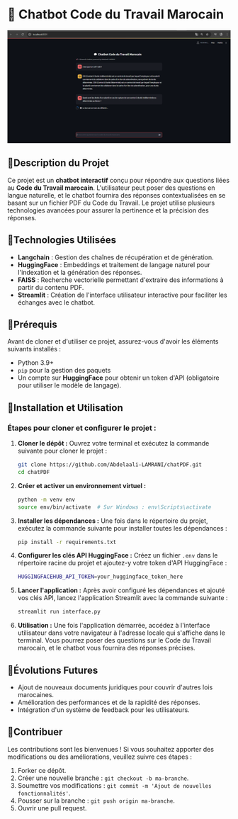 # 💬 Chatbot Code du Travail Marocain
![Aperçu du chatbot](assets/chat.png)
## 🚀Description du Projet

Ce projet est un **chatbot interactif** conçu pour répondre aux questions liées au **Code du Travail marocain**. L'utilisateur peut poser des questions en langue naturelle, et le chatbot fournira des réponses contextualisées en se basant sur un fichier PDF du Code du Travail. Le projet utilise plusieurs technologies avancées pour assurer la pertinence et la précision des réponses.


## 🚀Technologies Utilisées

- **Langchain** : Gestion des chaînes de récupération et de génération.
- **HuggingFace** : Embeddings et traitement de langage naturel pour l'indexation et la génération des réponses.
- **FAISS** : Recherche vectorielle permettant d'extraire des informations à partir du contenu PDF.
- **Streamlit** : Création de l'interface utilisateur interactive pour faciliter les échanges avec le chatbot.

## 🚀Prérequis

Avant de cloner et d'utiliser ce projet, assurez-vous d'avoir les éléments suivants installés :

- Python 3.9+
- `pip` pour la gestion des paquets
- Un compte sur **HuggingFace** pour obtenir un token d'API (obligatoire pour utiliser le modèle de langage).

## 🚀Installation et Utilisation

### Étapes pour cloner et configurer le projet :

1. **Cloner le dépôt :**
   Ouvrez votre terminal et exécutez la commande suivante pour cloner le projet :
   ```bash
   git clone https://github.com/Abdelaali-LAMRANI/chatPDF.git
   cd chatPDF
   ```

2. **Créer et activer un environnement virtuel :**
   ```bash
   python -m venv env
   source env/bin/activate  # Sur Windows : env\Scripts\activate
   ```

3. **Installer les dépendances :**
   Une fois dans le répertoire du projet, exécutez la commande suivante pour installer toutes les dépendances :
   ```bash
   pip install -r requirements.txt
   ```

4. **Configurer les clés API HuggingFace :**
   Créez un fichier `.env` dans le répertoire racine du projet et ajoutez-y votre token d'API HuggingFace :
   ```bash
   HUGGINGFACEHUB_API_TOKEN=your_huggingface_token_here
   ```

5. **Lancer l'application :**
   Après avoir configuré les dépendances et ajouté vos clés API, lancez l'application Streamlit avec la commande suivante :
   ```bash
   streamlit run interface.py
   ```

6. **Utilisation :**
   Une fois l'application démarrée, accédez à l'interface utilisateur dans votre navigateur à l'adresse locale qui s'affiche dans le terminal. Vous pourrez poser des questions sur le Code du Travail marocain, et le chatbot vous fournira des réponses précises.

## 🚀Évolutions Futures

- Ajout de nouveaux documents juridiques pour couvrir d'autres lois marocaines.
- Amélioration des performances et de la rapidité des réponses.
- Intégration d'un système de feedback pour les utilisateurs.

## 🚀Contribuer

Les contributions sont les bienvenues ! Si vous souhaitez apporter des modifications ou des améliorations, veuillez suivre ces étapes :

1. Forker ce dépôt.
2. Créer une nouvelle branche : `git checkout -b ma-branche`.
3. Soumettre vos modifications : `git commit -m 'Ajout de nouvelles fonctionnalités'`.
4. Pousser sur la branche : `git push origin ma-branche`.
5. Ouvrir une pull request.

